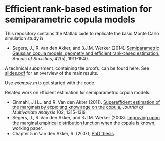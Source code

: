 # Efficient rank-based estimation for semiparametric copula models

This repository contains the Matlab code to replicate the basic Monte Carlo simulation study in

*   Segers, J., R. Van den Akker, and B.J.M. Werker (2014). 
<a href="https://arxiv.org/pdf/1306.6658.pdf">Semiparametric Gaussian copula models: geometry and efficient rank-based estimation.</a> <i>Annals of Statistics</i>, 42(5), 1911-1940.

A technical supplement, containing the proofs, can be found <a href="https://projecteuclid.org/journals/supplementalcontent/10.1214/14-AOS1244/suppdf_1.pdf"  target="_blank"  rel="noopener noreferrer">here</a>. See <a href="https://github.com/ramonVDAKKER/research-copulas/blob/master/slides%20SvdAW(2014).pdf">slides.pdf</a> for an overview of the main results. 

Use <i>example.m</i> to get started with the code.

Related work on efficient estimation for semiparametric copula models:
*   Einmahl, J.H.J. and R. Van den Akker (2011). <a href="https://doi.org/10.1016/j.jmva.2011.04.015">Superefficient estimation of the marginals by exploiting knowledge on the copula</a>, <i>Journal of Multivariate Analysis</i> 102, 1315-1319.
*   Segers, J., R. Van den Akker, and B.J.M. Werker (2008). <a href="https://papers.ssrn.com/sol3/papers.cfm?abstract_id=1123502">Improving upon the marginal empirical distribution function when the copula is known</a>, working paper.
*   Chapter 5 in Van den Akker, R. (2007), <a href="https://papers.ssrn.com/sol3/papers.cfm?abstract_id=2412998">PhD thesis</a>.

